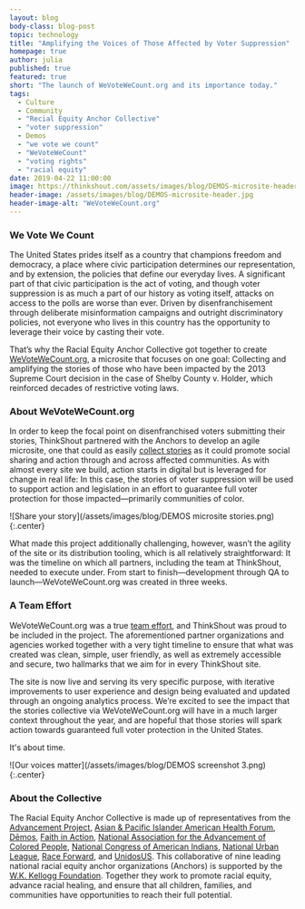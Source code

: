 ```yaml
---
layout: blog
body-class: blog-post
topic: technology
title: "Amplifying the Voices of Those Affected by Voter Suppression"
homepage: true
author: julia
published: true
featured: true
short: "The launch of WeVoteWeCount.org and its importance today."
tags:
  - Culture
  - Community
  - "Recial Equity Anchor Collective"
  - "voter suppression"
  - Demos
  - "we vote we count"
  - "WeVoteWeCount"
  - "voting rights"
  - "racial equity"
date: 2019-04-22 11:00:00
image: https://thinkshout.com/assets/images/blog/DEMOS-microsite-header.jpg
header-image: /assets/images/blog/DEMOS-microsite-header.jpg
header-image-alt: "WeVoteWeCount.org"
---
```

### We Vote We Count

The United States prides itself as a country that champions freedom and democracy, a place where civic participation determines our representation, and by extension, the policies that define our everyday lives. A significant part of that civic participation is the act of voting, and though voter suppression is as much a part of our history as voting itself, attacks on access to the polls are worse than ever. Driven by disenfranchisement through deliberate misinformation campaigns and outright discriminatory policies, not everyone who lives in this country has the opportunity to leverage their voice by casting their vote.

That’s why the Racial Equity Anchor Collective got together to create [WeVoteWeCount.org](https://wevotewecount.org/), a microsite that focuses on one goal: Collecting and amplifying the stories of those who have been impacted by the 2013 Supreme Court decision in the case of Shelby County v. Holder, which reinforced decades of restrictive voting laws.

### About WeVoteWeCount.org

In order to keep the focal point on disenfranchised voters submitting their stories, ThinkShout partnered with the Anchors to develop an agile microsite, one that could as easily [collect stories](https://wevotewecount.org/your-story) as it could promote social sharing and action through and across affected communities. As with almost every site we build, action starts in digital but is leveraged for change in real life: In this case, the stories of voter suppression will be used to support action and legislation in an effort to guarantee full voter protection for those impacted—primarily communities of color.

![Share your story](/assets/images/blog/DEMOS microsite stories.png)
{:.center}

What made this project additionally challenging, however, wasn’t the agility of the site or its distribution tooling, which is all relatively straightforward: It was the timeline on which all partners, including the team at ThinkShout, needed to execute under. From start to finish—development through QA to launch—WeVoteWeCount.org was created in three weeks.

### A Team Effort

WeVoteWeCount.org was a true [team effort](https://wevotewecount.org/about), and ThinkShout was proud to be included in the project. The aforementioned partner organizations and agencies worked together with a very tight timeline to ensure that what was created was clean, simple, user friendly, as well as extremely accessible and secure, two hallmarks that we aim for in every ThinkShout site.

The site is now live and serving its very specific purpose, with iterative improvements to user experience and design being evaluated and updated through an ongoing analytics process. We’re excited to see the impact that the stories collective via WeVoteWeCount.org will have in a much larger context throughout the year, and are hopeful that those stories will spark action towards guaranteed full voter protection in the United States.

It's about time.

![Our voices matter](/assets/images/blog/DEMOS screenshot 3.png)
{:.center}

### About the Collective

The Racial Equity Anchor Collective is made up of representatives from the [Advancement Project](https://advancementproject.org/), [Asian & Pacific Islander American Health Forum](https://www.apiahf.org/), [Dēmos](https://www.demos.org/), [Faith in Action](https://faithinaction.org/), [National Association for the Advancement of Colored People](https://www.naacp.org/), [National Congress of American Indians](http://www.ncai.org/), [National Urban League](https://www.nuljobsnetwork.com/), [Race Forward](https://www.raceforward.org/press/releases/race-forward-and-center-social-inclusion-uniting-one-organization), and [UnidosUS](https://www.unidosus.org/). This collaborative of nine leading national racial equity anchor organizations (Anchors) is supported by the [W.K. Kellogg Foundation](https://www.wkkf.org/). Together they work to promote racial equity, advance racial healing, and ensure that all children, families, and communities have opportunities to reach their full potential.

